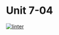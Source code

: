# Unit 7-04
[![linter](https://github.com/peter-marshall5/HTML-Unit7-04-ICS2O/workflows/linter/badge.svg)](https://github.com/marketplace/actions/super-linter)
